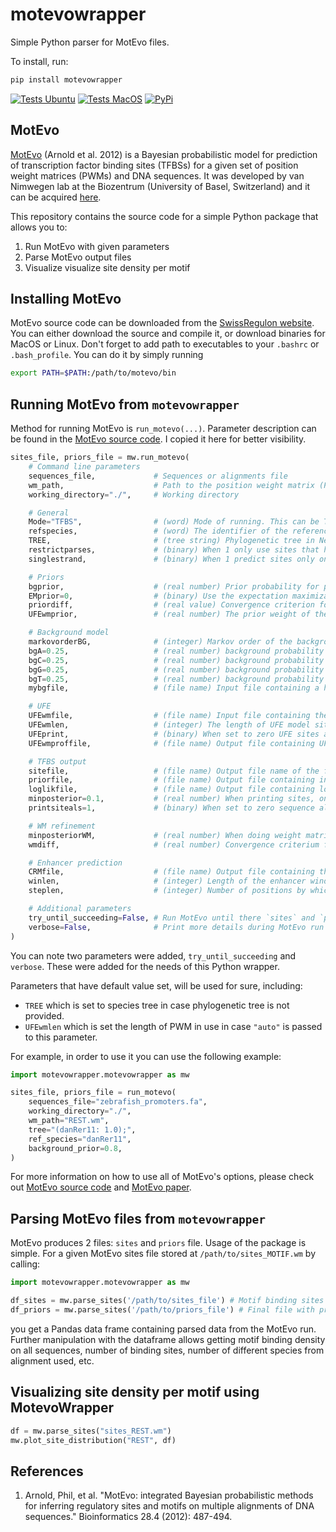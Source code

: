 # motevowrapper

Simple Python parser for MotEvo files.

To install, run:

```bash
pip install motevowrapper
```

[![Tests Ubuntu](https://github.com/brlauuu/motevowrapper/workflows/Tests/badge.svg)](https://github.com/brlauuu/motevowrapper/actions/workflows/python-tests.yml)
[![Tests MacOS](https://github.com/brlauuu/motevowrapper/actions/workflows/python-tests-mac.yml/badge.svg)](https://github.com/brlauuu/motevowrapper/actions/workflows/python-tests-mac.yml)
[![PyPi](https://img.shields.io/pypi/v/motevowrapper.svg?color=light-green)](https://pypi.org/project/motevowrapper/)

## MotEvo

[MotEvo](https://pubmed.ncbi.nlm.nih.gov/22334039/) (Arnold et al. 2012) is a Bayesian probabilistic model for prediction of transcription factor binding sites (TFBSs) for a given set of position weight matrices (PWMs) and DNA sequences. It was developed by van Nimwegen lab at the Biozentrum (University of Basel, Switzerland) and it can be acquired [here](https://swissregulon.unibas.ch/sr/software).

This repository contains the source code for a simple Python package that allows you to:

1. Run MotEvo with given parameters
2. Parse MotEvo output files
3. Visualize visualize site density per motif

## Installing MotEvo

MotEvo source code can be downloaded from the [SwissRegulon website](https://swissregulon.unibas.ch/sr/software). You can either download the source and compile it, or download binaries for MacOS or Linux. Don't forget to add path to executables to your `.bashrc` or `.bash_profile`. You can do it by simply running

```bash
export PATH=$PATH:/path/to/motevo/bin
```

## Running MotEvo from `motevowrapper`

Method for running MotEvo is `run_motevo(...)`. Parameter description can be found in the [MotEvo source code](https://swissregulon.unibas.ch/sr/software). I copied it here for better visibility.

```python
sites_file, priors_file = mw.run_motevo(
    # Command line parameters
    sequences_file,             # Sequences or alignments file
    wm_path,                    # Path to the position weight matrix (PWM) of a given motif
    working_directory="./",     # Working directory

    # General
    Mode="TFBS",                # (word) Mode of running. This can be TFBS (TFBS predictions; default), ENH (enhancer finding), or WMREF (weight matrix refinement)
    refspecies,                 # (word) The identifier of the reference species (as found in the sequence identifier and in the phylogenetic tree).
    TREE,                       # (tree string) Phylogenetic tree in Newick format.
    restrictparses,             # (binary) When 1 only use sites that have a reference weight matrix score bigger than 0. Default: 0. Only used for testing.
    singlestrand,               # (binary) When 1 predict sites only on the positive strand.

    # Priors
    bgprior,                    # (real number) Prior probability for putting down a background at each position.
    EMprior=0,                  # (binary) Use the expectation maximization algorithm to find the priors that maximize the probability of the observed alignment.
    priordiff,                  # (real value) Convergence criterion for prior estimation, e.g. at 0.01 iteration stops when priors change by less than 1%.
    UFEwmprior,                 # (real number) The prior weight of the UFE model relative to the other weight matrices.

    # Background model
    markovorderBG,              # (integer) Markov order of the background model.
    bgA=0.25,                   # (real number) background probability for A (for the zeroth order model)
    bgC=0.25,                   # (real number) background probability for C (for the zeroth order model)
    bgG=0.25,                   # (real number) background probability for G (for the zeroth order model)
    bgT=0.25,                   # (real number) background probability for T (for the zeroth order model)
    mybgfile,                   # (file name) Input file containing a higher order background model.

    # UFE
    UFEwmfile,                  # (file name) Input file containing the UFE model (run 'runUFE' to create it for a given tree and background model.)
    UFEwmlen,                   # (integer) The length of UFE model sites.
    UFEprint,                   # (binary) When set to zero UFE sites are not reported in the site file.
    UFEwmproffile,              # (file name) Output file containing UFE model probabilities at each position.

    # TFBS output
    sitefile,                   # (file name) Output file name of the file containing the predicted sites.
    priorfile,                  # (file name) Output file containing information like site density, final priors, and the total number of sites for each WM.
    loglikfile,                 # (file name) Output file containing log-likelihood of each sequence (or alignment) in the input data.
    minposterior=0.1,           # (real number) When printing sites, only print sites with a posterior bigger than this cut-off.
    printsiteals=1,             # (binary) When set to zero sequence alignments are not printed in the output file.

    # WM refinement
    minposteriorWM,             # (real number) When doing weight matrix refinement, only include sites to refine that have a minimal posterior bigger than this cut-off.
    wmdiff,                     # (real number) Convergence criterium for WM refinement, e.g. at 0.01 iteration stops when WM entries change by less than 1%

    # Enhancer prediction
    CRMfile,                    # (file name) Output file containing the results when running MotEvo in the enhancer prediction mode.
    winlen,                     # (integer) Length of the enhancer window used in enhancer prediction mode.
    steplen,                    # (integer) Number of positions by which the window is moved at each step during enhancer prediction.

    # Additional parameters
    try_until_succeeding=False, # Run MotEvo until there `sites` and `priors` files are created
    verbose=False,              # Print more details during MotEvo run
)
```

You can note two parameters were added, `try_until_succeeding` and `verbose`. These were added for the needs of this Python wrapper.

Parameters that have default value set, will be used for sure, including:

* `TREE` which is set to species tree in case phylogenetic tree is not provided.
* `UFEwmlen` which is set the length of PWM in use in case `"auto"` is passed to this parameter.

For example, in order to use it you can use the following example:

```python
import motevowrapper.motevowrapper as mw

sites_file, priors_file = run_motevo(
    sequences_file="zebrafish_promoters.fa",
    working_directory="./",
    wm_path="REST.wm",
    tree="(danRer11: 1.0);",
    ref_species="danRer11",
    background_prior=0.8,
)

```

For more information on how to use all of MotEvo's options, please check out [MotEvo source code](https://swissregulon.unibas.ch/sr/software) and [MotEvo paper](https://pubmed.ncbi.nlm.nih.gov/22334039/).

## Parsing MotEvo files from `motevowrapper`

MotEvo produces 2 files: `sites` and `priors` file. Usage of the package is simple. For a given MotEvo sites file stored at `/path/to/sites_MOTIF.wm` by calling:

```python
import motevowrapper.motevowrapper as mw

df_sites = mw.parse_sites('/path/to/sites_file') # Motif binding sites
df_priors = mw.parse_sites('/path/to/priors_file') # Final file with priors

```

you get a Pandas data frame containing parsed data from the MotEvo run. Further manipulation with the dataframe allows getting motif binding density on all sequences, number of binding sites, number of different species from alignment used, etc.

## Visualizing site density per motif using MotevoWrapper

```python
df = mw.parse_sites("sites_REST.wm")
mw.plot_site_distribution("REST", df)
```

## References

1. Arnold, Phil, et al. "MotEvo: integrated Bayesian probabilistic methods for inferring regulatory sites and motifs on multiple alignments of DNA sequences." Bioinformatics 28.4 (2012): 487-494.
